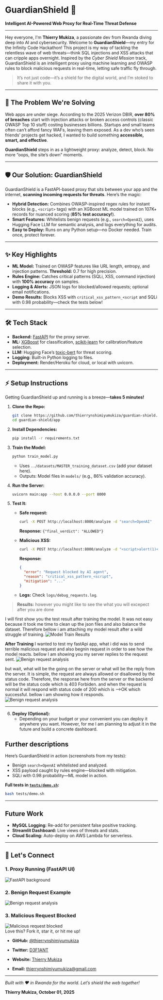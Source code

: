 # GuardianShield 🚀

**Intelligent AI-Powered Web Proxy for Real-Time Threat Defense**

---

Hey everyone, I'm **Thierry Mukiza**, a passionate dev from Rwanda diving deep into AI and cybersecurity. Welcome to **GuardianShield**—my entry for the Infinity Code Hackathon! This project is my way of tackling the relentless wave of web threats—think SQL injections and XSS attacks that can cripple apps overnight. Inspired by the *Cyber Shield Mission* track, GuardianShield is an intelligent proxy using machine learning and OWASP rules to block malicious requests in real-time, letting safe traffic fly through.

> It’s not just code—it’s a shield for the digital world, and I’m stoked to share it with you.

---

## 🚨 The Problem We're Solving

Web apps are under siege. According to the 2025 Verizon DBIR, **over 80% of breaches** start with injection attacks or broken access controls (classic OWASP Top 10 stuff) costing businesses billions. Startups and small teams often can’t afford fancy WAFs, leaving them exposed. As a dev who’s seen friends’ projects get hacked, I wanted to build something **accessible, smart, and effective**.

**GuardianShield** steps in as a lightweight proxy: analyze, detect, block. No more “oops, the site’s down” moments.

---

## 🛡️ Our Solution: GuardianShield

GuardianShield is a FastAPI-based proxy that sits between your app and the internet, **scanning incoming requests for threats**. Here’s the magic:

- **Hybrid Detection:** Combines OWASP-inspired regex rules for instant blocks (e.g., `<script>` tags) with an XGBoost ML model trained on 107K+ records for nuanced scoring (**85% test accuracy!**).
- **Smart Features:** Whitelists benign requests (e.g., `search=OpenAI`), uses Hugging Face LLM for semantic analysis, and logs everything for audits.
- **Easy to Deploy:** Runs on any Python setup—no Docker needed. Train once, protect forever.

---

## ✨ Key Highlights

- **ML Model:** Trained on OWASP features like URL length, entropy, and injection patterns. **Threshold:** 0.7 for high precision.
- **Rules Engine:** Catches critical patterns (SQLi, XSS, command injection) with **100% accuracy** on samples.
- **Logging & Alerts:** JSON logs for blocked/allowed requests; optional email notifications.
- **Demo Results:** Blocks XSS with `critical_xss_pattern_<script` and SQLi with 0.98 probability—check the tests below!

---

## 🛠️ Tech Stack

- **Backend:** [FastAPI](https://fastapi.tiangolo.com/) for the proxy server.
- **ML:** [XGBoost](https://xgboost.readthedocs.io/) for classification, [scikit-learn](https://scikit-learn.org/) for calibration/feature selection.
- **LLM:** Hugging Face’s [toxic-bert](https://huggingface.co/unitary/toxic-bert) for threat scoring.
- **Logging:** Built-in Python logging to files.
- **Deployment:** Render/Heroku for cloud, or local with uvicorn.

---

## ⚡ Setup Instructions

Getting GuardianShield up and running is a breeze—**takes 5 minutes!**

1. **Clone the Repo:**
    ```bash
    git clone https://github.com/thierrynshimiyumukiza/guardian-shield.git
    cd guardian-shield/app
    ```

2. **Install Dependencies:**
    ```bash
    pip install -r requirements.txt
    ```

3. **Train the Model:**
    ```bash
    python train_model.py
    ```
    - Uses `../datasets/MASTER_training_dataset.csv` (add your dataset here).
    - Outputs: Model files in `models/` (e.g., 86% validation accuracy).

4. **Run the Server:**
    ```bash
    uvicorn main:app --host 0.0.0.0 --port 8000
    ```

5. **Test It:**
    - **Safe request:**
        ```bash
        curl -X POST http://localhost:8000/analyze -d "search=OpenAI"
        ```
        **Response:** `{"final_verdict": "ALLOWED"}`

    - **Malicious XSS:**
        ```bash
        curl -X POST http://localhost:8000/analyze -d "<script>alert(1)</script>"
        ```
        **Response:** 
        ```json
        {
          "error": "Request blocked by AI agent",
          "reason": "critical_xss_pattern_<script",
          "mitigation": "..."
        }
        ```

    - **Logs:** Check `logs/debug_requests.log`.

> **Results:** however you might like to see the what you will excepect after you are done

I will first show you the test result after training the model. It was not easy because it took me time to clean up the json files and also balance the dataset. Therefore bellow i am attaching my model result after a wild struggle of training.
![Model Train Results](result/Capture.PNG)

**After Training** I wanted to test my fastApi app, what i did was to send terrible malicious request and also begnin request in order to see how the model reacts. bellow I am showing you my server replies to the request sent.
![Benign request analysis](result/begnin_malicious_request.PNG)

but wait, what will be the going on the server or what will be the reply from the server. It is simple, the request are always allowed or disallowed by the status code. Therefore, the response here from the server or the backend will be the status code which is 403 Forbiden.
and when the  request is normal it will respond with status code of 200 which is -->OK which successful.
bellow i am showing how it responds.
![Benign request analysis](result/begnin_malicious_request.PNG)

---
6. **Deploy (Optional):**
    -  Depending on your budget or your convenient you can deploy it anywhere you want. However, for me I am planning to adjust it in the future and build a concrete dashboard.                   

## Further descriptions

Here’s GuardianShield in action (screenshots from my tests):

- Benign `search=OpenAI` whitelisted and analyzed.
- XSS payload caught by rules engine—blocked with mitigation.
- SQLi with 0.98 probability—ML model in action.

**Full tests in [`tests/demo.sh`](tests/demo.sh):**
```bash
bash tests/demo.sh
```
---
##  Future Work

- **MySQL Logging:** Re-add for persistent false positive tracking.
- **Streamlit Dashboard:** Live views of threats and stats.
- **Cloud Scaling:** Auto-deploy on AWS Lambda for serverless.

---

## 🤝 Let's Connect


### 1. Proxy Running (FastAPI UI)
![FastAPI background](result/backgroundFastapi.PNG)

### 2. Benign Request Example
![Benign request analysis](result/begnin_malicious_request.PNG)

### 3. Malicious Request Blocked
![Malicious request blocked](result/Capture.PNG)                    
Love this? Fork it, star it, or hit me up!

- **GitHub:** [@thierrynshimiyumukiza](https://github.com/thierrynshimiyumukiza)
- **Twitter:** [D3F1ANT](https://x.com/datafuel0)
- **Website:** [Thierry Mukiza](https://thierry-eight.vercel.app/blog)                    
  
- **Email:** thierrynshimiyumukiza@gmail.com

---

_Built with ❤️ in Rwanda for the world. Let’s shield the web together!_

**Thierry Mukiza, October 01, 2025**
